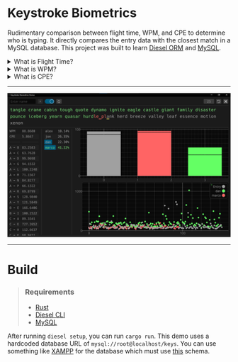 <h1>
  Keystroke Biometrics
</h1>
<p>Rudimentary comparison between flight time, WPM, and CPE to determine who is typing. It directly compares the entry data with the closest match in a MySQL database. This project was built to learn <a href="https://diesel.rs/">Diesel ORM</a> and <a href="https://dev.mysql.com/">MySQL</a>.</p>

<details>
  <summary>What is Flight Time?</summary>
  <p>Flight time is the time it takes for a person to move from one key to the next while typing.</p>
</details>

<details>
  <summary>What is WPM?</summary>
  <p>Words Per Minute (WPM) is a common metric used to measure typing speed.</p>
</details>

<details>
  <summary>What is CPE?</summary>
  <p>Corrections Per Entry (CPE) is the ratio of corrections per characters typed.</p>
</details>

<hr />
<div align="center">
  <img src="./assets/example.png" alt="Example usage">
</div>
<hr />

<h1>
  Build
</h1>

> ### Requirements
> - <a href="https://www.rust-lang.org/tools/install">Rust</a>
> - <a href="https://diesel.rs/guides/getting-started">Diesel CLI</a>
> - <a href="https://dev.mysql.com/">MySQL</a>

After running `diesel setup`, you can run `cargo run`. This demo uses a hardcoded database URL of `mysql://root@localhost/keys`. You can use something like <a href="https://www.apachefriends.org/download.html">XAMPP</a> for the database which must use <a href="https://github.com/nnmarcoo/keystroke-biometrics/blob/main/migrations/2024-10-06-144846_keys/up.sql">this</a> schema.
